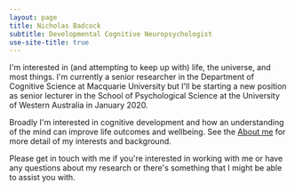 ```yaml
---
layout: page
title: Nicholas Badcock
subtitle: Developmental Cognitive Neuropsychologist
use-site-title: true
---
```


I'm interested in (and attempting to keep up with) life, the universe, and most things. I'm currently a senior researcher in the Department of Cognitive Science at Macquarie University but I'll be starting a new position as senior lecturer in the School of Psychological Science at the University of Western Australia in January 2020.

Broadly I'm interested in cognitive development and how an understanding of the mind can improve life outcomes and wellbeing. See the [About me](/aboutme.md) for more detail of my interests and background.

Please get in touch with me if you're interested in working with me or have any questions about my research or there's something that I might be able to assist you with.
